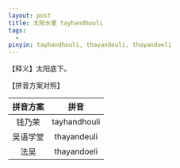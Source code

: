 ```yaml
---
layout: post
title: 太阳头里 tayhandhouli
tags:
  - 
pinyin: tayhandhouli, thayandeuli, thayandoeli
---
```


【释义】太阳底下。                    

【拼音方案对照】          

| 拼音方案 | 拼音 |             
| :---: | :---: |                 
| 钱乃荣 | tayhandhouli |                 
| 吴语学堂 | thayandeuli |                 
| 法吴 | thayandoeli |                 
